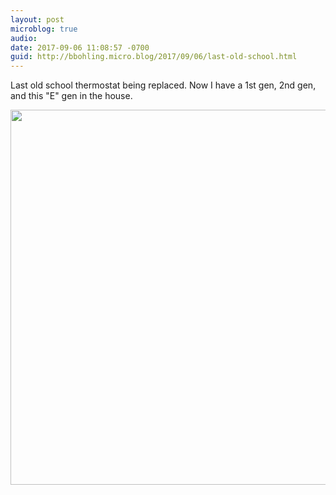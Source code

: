 ```yaml
---
layout: post
microblog: true
audio: 
date: 2017-09-06 11:08:57 -0700
guid: http://bbohling.micro.blog/2017/09/06/last-old-school.html
---
```

Last old school thermostat being replaced. Now I have a 1st gen, 2nd gen, and this "E" gen in the house.

<img src="http://bbohling.micro.blog/uploads/2017/29af784a27.jpg" width="599" height="600" />
